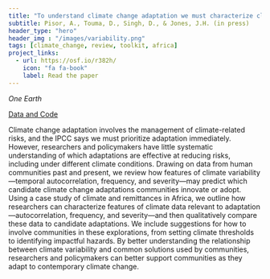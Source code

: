```yaml
---
title: "To understand climate change adaptation we must characterize climate variability. Here’s how."
subtitle: Pisor, A., Touma, D., Singh, D., & Jones, J.H. (in press)
header_type: "hero"
header_img : "/images/variability.png"
tags: [climate_change, review, toolkit, africa]
project_links:
  - url: https://osf.io/r382h/
    icon: "fa fa-book"
    label: Read the paper
---
```

*One Earth*

<i class="fa-solid fa-database"></i><a href="https://github.com/detouma/adaptation" class="btn">Data and Code</a>

Climate change adaptation involves the management of climate-related risks, and the IPCC says we must prioritize adaptation immediately. However, researchers and policymakers have little systematic understanding of which adaptations are effective at reducing risks, including under different climate conditions. Drawing on data from human communities past and present, we review how features of climate variability—temporal autocorrelation, frequency, and severity—may predict which candidate climate change adaptations communities innovate or adopt. Using a case study of climate and remittances in Africa, we outline how researchers can characterize features of climate data relevant to adaptation—autocorrelation, frequency, and severity—and then qualitatively compare these data to candidate adaptations. We include suggestions for how to involve communities in these explorations, from setting climate thresholds to identifying impactful hazards. By better understanding the relationship between climate variability and common solutions used by communities, researchers and policymakers can better support communities as they adapt to contemporary climate change.
